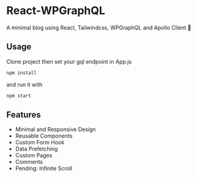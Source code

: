 # React-WPGraphQL

A minimal blog using React, Tailwindcss, WPGraphQL and Apollo Client 🚀

## Usage

Clone project then set your gql endpoint in App.js

```bash
npm install
```

and run it with

```bash
npm start
```

## Features

- Minimal and Responsive Design
- Reusable Components
- Custom Form Hook
- Data Prefetching
- Custom Pages
- Comments
- Pending: Infinite Scroll
